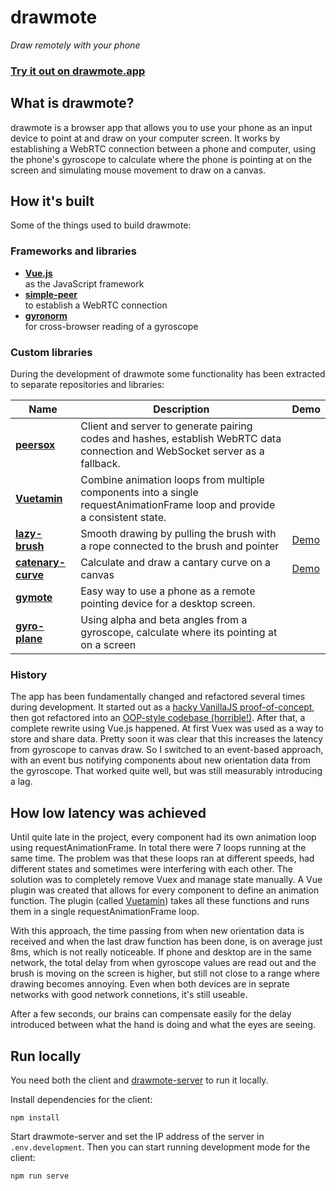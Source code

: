 # drawmote
*Draw remotely with your phone*

### **[Try it out on drawmote.app](https://drawmote.app)**

## What is drawmote?
drawmote is a browser app that allows you to use your phone as an input device
to point at and draw on your computer screen. It works by establishing a WebRTC
connection between a phone and computer, using the phone's gyroscope to calculate
where the phone is pointing at on the screen and simulating mouse movement to
draw on a canvas.

## How it's built
Some of the things used to build drawmote:

### Frameworks and libraries
- **[Vue.js](https://github.com/vuejs/vue)**\
  as the JavaScript framework
- **[simple-peer](https://github.com/feross/simple-peer)**\
  to establish a WebRTC connection
- **[gyronorm](https://github.com/dorukeker/gyronorm.js)**\
  for cross-browser reading of a gyroscope

### Custom libraries
During the development of drawmote some functionality has been extracted to
separate repositories and libraries:

| Name | Description | Demo |
| ------------- | ------------- | ------------- |
| **[peersox](https://github.com/dulnan/peersox)** | Client and server to generate pairing codes and hashes, establish WebRTC data connection and WebSocket server as a fallback. | |
| **[Vuetamin](https://github.com/dulnan/vuetamin)** | Combine animation loops from multiple components into a single requestAnimationFrame loop and provide a consistent state. | |
| **[lazy-brush](https://github.com/dulnan/lazy-brush)** | Smooth drawing by pulling the brush with a rope connected to the brush and pointer | [Demo](https://lazybrush.dulnan.net) |
| **[catenary-curve](https://github.com/dulnan/catenary-curve)** | Calculate and draw a cantary curve on a canvas | [Demo](https://lazybrush.dulnan.net) |
| **[gymote](https://github.com/dulnan/gymote)** | Easy way to use a phone as a remote pointing device for a desktop screen. | |
| **[gyro-plane](https://github.com/thormeier/gyro-plane)** | Using alpha and beta angles from a gyroscope, calculate where its pointing at on a screen |  |

### History
The app has been fundamentally changed and refactored several times during
development. It started out as a [hacky VanillaJS proof-of-concept](https://github.com/dulnan/drawmote-server/tree/f7fa7327cec66f5647fbd948d3e31eeb5cf8cf02), then got
refactored into an [OOP-style codebase (horrible!)](https://github.com/dulnan/drawmote-server/tree/07334b0e5c2909eb67ef5476e4ac19c4727ec514). After that, a complete rewrite using
Vue.js happened. At first Vuex was used as a way to store and share data.
Pretty soon it was clear that this increases the latency from gyroscope to
canvas draw. So I switched to an event-based approach, with an event bus
notifying components about new orientation data from the gyroscope. That worked
quite well, but was still measurably introducing a lag.

## How low latency was achieved
Until quite late in the project, every component had its own animation loop
using requestAnimationFrame. In total there were 7 loops running at the same
time. The problem was that these loops ran at different speeds, had different
states and sometimes were interfering with each other. The solution was to
completely remove Vuex and manage state manually. A Vue plugin was created that
allows for every component to define an animation function. The plugin (called
[Vuetamin](https://github.com/dulnan/vuetamin)) takes all these functions and
runs them in a single requestAnimationFrame loop.

With this approach, the time passing from when new orientation data is received
and when the last draw function has been done, is on average just 8ms, which is
not really noticeable. If phone and desktop are in the same network, the total
delay from when gyroscope values are read out and the brush is moving on the
screen is higher, but still not close to a range where drawing becomes annoying.
Even when both devices are in seprate networks with good network connetions,
it's still useable.

After a few seconds, our brains can compensate easily for the delay introduced
between what the hand is doing and what the eyes are seeing.

## Run locally
You need both the client and
[drawmote-server](https://github.com/dulnan/drawmote-server) to run it locally.

Install dependencies for the client:
```
npm install
```

Start drawmote-server and set the IP address of the server in `.env.development`.
Then you can start running development mode for the client:
```
npm run serve
```

